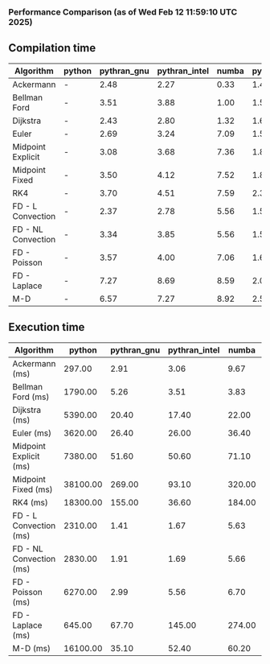 ### Performance Comparison (as of Wed Feb 12 11:59:10 UTC 2025)
## Compilation time
Algorithm                 | python                    | pythran_gnu               | pythran_intel             | numba                     | pyccel_fortran_gnu        | pyccel_c_gnu              | pyccel_fortran_intel      | pyccel_c_intel           
------------------------- | ------------------------- | ------------------------- | ------------------------- | ------------------------- | ------------------------- | ------------------------- | ------------------------- | -------------------------
Ackermann                 | -                         | 2.48                      | 2.27                      | 0.33                      | 1.40                      | 1.43                      | 1.50                      | 1.46                     
Bellman Ford              | -                         | 3.51                      | 3.88                      | 1.00                      | 1.57                      | 1.68                      | 1.66                      | 1.72                     
Dijkstra                  | -                         | 2.43                      | 2.80                      | 1.32                      | 1.64                      | 1.76                      | 1.76                      | 1.93                     
Euler                     | -                         | 2.69                      | 3.24                      | 7.09                      | 1.54                      | 1.65                      | 1.65                      | 1.75                     
Midpoint Explicit         | -                         | 3.08                      | 3.68                      | 7.36                      | 1.80                      | 1.92                      | 1.89                      | 2.01                     
Midpoint Fixed            | -                         | 3.50                      | 4.12                      | 7.52                      | 1.85                      | 1.96                      | 1.98                      | 2.05                     
RK4                       | -                         | 3.70                      | 4.51                      | 7.59                      | 2.30                      | 2.35                      | 2.38                      | 2.42                     
FD - L Convection         | -                         | 2.37                      | 2.78                      | 5.56                      | 1.53                      | 1.62                      | 1.64                      | 1.71                     
FD - NL Convection        | -                         | 3.34                      | 3.85                      | 5.56                      | 1.51                      | 1.61                      | 1.67                      | 1.69                     
FD - Poisson              | -                         | 3.57                      | 4.00                      | 7.06                      | 1.64                      | 1.67                      | 2.94                      | 1.76                     
FD - Laplace              | -                         | 7.27                      | 8.69                      | 8.59                      | 2.02                      | 2.01                      | 2.19                      | 2.04                     
M-D                       | -                         | 6.57                      | 7.27                      | 8.92                      | 2.50                      | 2.45                      | 2.66                      | 2.82                     

## Execution time
Algorithm                 | python                    | pythran_gnu               | pythran_intel             | numba                     | pyccel_fortran_gnu        | pyccel_c_gnu              | pyccel_fortran_intel      | pyccel_c_intel           
------------------------- | ------------------------- | ------------------------- | ------------------------- | ------------------------- | ------------------------- | ------------------------- | ------------------------- | -------------------------
Ackermann (ms)            | 297.00                    | 2.91                      | 3.06                      | 9.67                      | 1.32                      | 1.32                      | 9.00                      | 4.36                     
Bellman Ford (ms)         | 1790.00                   | 5.26                      | 3.51                      | 3.83                      | 3.27                      | 3.85                      | 4.46                      | 6.60                     
Dijkstra (ms)             | 5390.00                   | 20.40                     | 17.40                     | 22.00                     | 19.90                     | 57.90                     | 25.70                     | 42.50                    
Euler (ms)                | 3620.00                   | 26.40                     | 26.00                     | 36.40                     | 13.50                     | 28.30                     | 15.20                     | 25.10                    
Midpoint Explicit (ms)    | 7380.00                   | 51.60                     | 50.60                     | 71.10                     | 22.60                     | 45.40                     | 16.50                     | 41.10                    
Midpoint Fixed (ms)       | 38100.00                  | 269.00                    | 93.10                     | 320.00                    | 75.60                     | 191.00                    | 60.70                     | 175.00                   
RK4 (ms)                  | 18300.00                  | 155.00                    | 36.60                     | 184.00                    | 31.70                     | 95.40                     | 39.30                     | 78.70                    
FD - L Convection (ms)    | 2310.00                   | 1.41                      | 1.67                      | 5.63                      | 1.72                      | 6.88                      | 1.53                      | 3.56                     
FD - NL Convection (ms)   | 2830.00                   | 1.91                      | 1.69                      | 5.66                      | 1.84                      | 6.75                      | 1.51                      | 3.00                     
FD - Poisson (ms)         | 6270.00                   | 2.99                      | 5.56                      | 6.70                      | 2.58                      | 14.70                     | 2.54                      | 12.40                    
FD - Laplace (ms)         | 645.00                    | 67.70                     | 145.00                    | 274.00                    | 61.40                     | 501.00                    | 63.90                     | 282.00                   
M-D (ms)                  | 16100.00                  | 35.10                     | 52.40                     | 60.20                     | 62.30                     | 108.00                    | 90.10                     | 66.80                    
